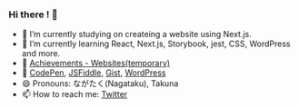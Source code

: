 ### Hi there ! 🐸

- 🔭 I’m currently studying on createing a website using Next.js.
- 🌱 I’m currently learning React, Next.js, Storybook, jest, CSS, WordPress and more.
- 📒 [Achievements - Websites(temporary)](https://nextjs-website-lemon.vercel.app/works)
- 🔗 [CodePen](https://codepen.io/oreo3), [JSFiddle](https://jsfiddle.net/user/takna/fiddles/), [Gist](https://gist.github.com/takunagai), [WordPress](https://profiles.wordpress.org/takna/)
- 😄 Pronouns: ながたく(Nagataku), Takuna
- 📫 How to reach me: [Twitter](https://twitter.com/nagai_shouten)

